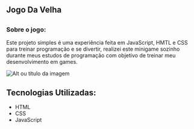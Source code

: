 ## Jogo Da Velha <h2>

### Sobre o jogo: 
Este projeto simples é uma experiência feita em JavaScript, HMTL e CSS para treinar programação e se divertir, realizei este minigame sozinho durante meus estudos de programação com objetivo de treinar meu desenvolvimento em games.

![Alt ou título da imagem](https://ik.imagekit.io/oudvyxa4jwd/Captura_de_Tela__42__fJmYPqkwnVR.png?updatedAt=1629755853412)

## Tecnologias Utilizadas:
* HTML
* CSS
* JavaScript
